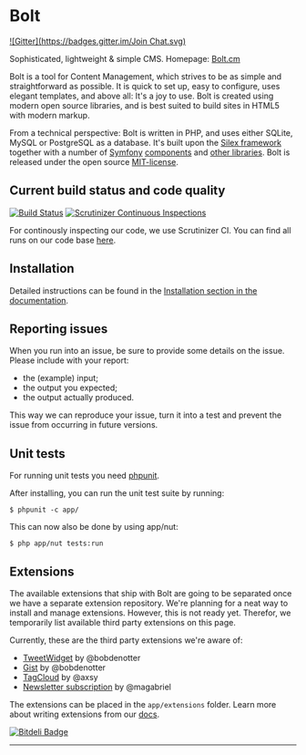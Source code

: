 Bolt
====
[![Gitter](https://badges.gitter.im/Join Chat.svg)](https://gitter.im/bolt/bolt?utm_source=badge&utm_medium=badge&utm_campaign=pr-badge&utm_content=badge)

Sophisticated, lightweight & simple CMS. Homepage: [Bolt.cm](http://bolt.cm)

Bolt is a tool for Content Management, which strives to be as simple and straightforward 
as possible. It is quick to set up, easy to configure, uses elegant templates, and above 
all: It's a joy to use. Bolt is created using modern open source libraries, and is best 
suited to build sites in HTML5 with modern markup. 

From a technical perspective: Bolt is written in PHP, and uses either SQLite, MySQL or 
PostgreSQL as a database. It's built upon the [Silex framework](http://silex.sensiolabs.org) 
together with a number of [Symfony](http://symfony.com/) [components](http://symfony.com/components) 
and [other libraries](http://docs.bolt.cm/credits). Bolt is released under the open source 
[MIT-license](http://opensource.org/licenses/mit-license.php).

Current build status and code quality
-------------------------------------

[![Build Status](https://secure.travis-ci.org/bolt/bolt.png?branch=master)](http://travis-ci.org/bolt/bolt)
[![Scrutinizer Continuous Inspections](https://scrutinizer-ci.com/g/bolt/bolt/badges/general.png?s=74400dd068f81fe3ba434e5952b961bb83bbea62)](https://scrutinizer-ci.com/g/bolt/bolt/)

For continously inspecting our code, we use Scrutinizer CI. You can find all runs
on our code base [here](https://scrutinizer-ci.com/g/bolt/bolt/inspections).

Installation
------------

Detailed instructions can be found in the [Installation section in the documentation](http://docs.bolt.cm/installation).

Reporting issues
----------------
When you run into an issue, be sure to provide some details on the issue.
Please include with your report:
- the (example) input;
- the output you expected;
- the output actually produced.

This way we can reproduce your issue, turn it into a test and prevent the issue from occurring in future versions.

Unit tests
----------
For running unit tests you need [phpunit](http://www.phpunit.de/).

After installing, you can run the unit test suite by running:

    $ phpunit -c app/

This can now also be done by using app/nut:

    $ php app/nut tests:run

Extensions
----------
The available extensions that ship with Bolt are going to be separated once we have a separate extension
repository. We're planning for a neat way to install and manage extensions. However, this is not ready
yet. Therefor, we temporarily list available third party extensions on this page.

Currently, these are the third party extensions we're aware of:

- [TweetWidget](https://github.com/bolt/tweetwidget) by @bobdenotter
- [Gist](https://github.com/bolt/extension-gist) by @bobdenotter
- [TagCloud](https://github.com/axsy/bolt-extension-tagcloud) by @axsy
- [Newsletter subscription](https://github.com/magabriel/bolt-extension-newsletter-subscription) by @magabriel

The extensions can be placed in the `app/extensions` folder.
Learn more about writing extensions from our [docs](https://github.com/bolt/bolt-docs/blob/master/source/extensions.md).

[![Bitdeli Badge](https://d2weczhvl823v0.cloudfront.net/bolt/bolt/trend.png)](https://bitdeli.com/free "Bitdeli Badge")

-------

